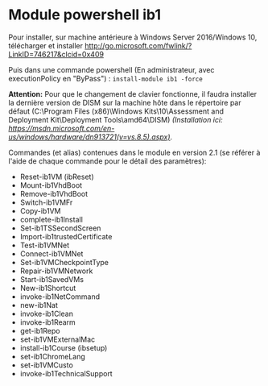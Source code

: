 # Module powershell ib1

Pour installer, sur machine antérieure à Windows Server 2016/Windows 10,
télécharger et installer http://go.microsoft.com/fwlink/?LinkID=746217&clcid=0x409

Puis dans une commande powershell (En administrateur, avec executionPolicy en "ByPass") : ```install-module ib1 -force```

**Attention:** Pour que le changement de clavier fonctionne, il faudra installer la dernière version de DISM sur la machine hôte dans le répertoire par défaut (C:\Program Files (x86)\Windows Kits\10\Assessment and Deployment Kit\Deployment Tools\amd64\DISM)
*(Installation ici: https://msdn.microsoft.com/en-us/windows/hardware/dn913721(v=vs.8.5).aspx)*.

Commandes (et alias) contenues dans le module en version 2.1 (se référer à l'aide de chaque commande pour le détail des paramètres):
- Reset-ib1VM (ibReset)
- Mount-ib1VhdBoot
- Remove-ib1VhdBoot
- Switch-ib1VMFr
- Copy-ib1VM
- complete-ib1Install
- Set-ib1TSSecondScreen
- Import-ib1trustedCertificate
- Test-ib1VMNet
- Connect-ib1VMNet
- Set-ib1VMCheckpointType
- Repair-ib1VMNetwork
- Start-ib1SavedVMs
- New-ib1Shortcut
- invoke-ib1NetCommand
- new-ib1Nat
- invoke-ib1Clean
- invoke-ib1Rearm
- get-ib1Repo
- set-ib1VMExternalMac
- install-ib1Course (ibsetup)
- set-ib1ChromeLang
- set-ib1VMCusto
- invoke-ib1TechnicalSupport